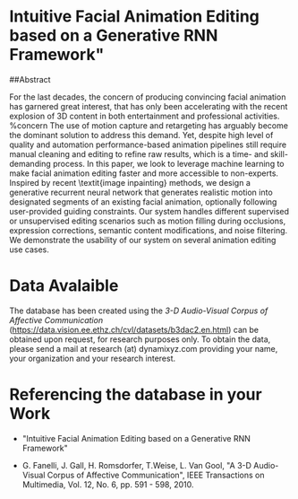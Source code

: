 # Intuitive Facial Animation Editing based on a Generative RNN Framework"

##Abstract

 For the last decades, the concern of producing convincing facial animation has garnered great
interest, that has only been accelerating with the recent explosion of 3D content in both entertainment and professional activities. %concern 
The use of motion capture and retargeting has arguably become the dominant solution to address this demand.
Yet, despite high level of quality and automation performance-based animation pipelines still require
manual cleaning and editing to refine raw results, which is a time- and skill-demanding process.
In this paper, we look to leverage machine learning to make facial animation editing faster and more accessible to non-experts.
Inspired by recent \textit{image inpainting} methods, we design a generative recurrent neural network that generates realistic motion into designated segments of an existing facial animation, optionally following user-provided guiding constraints.
Our system handles different supervised or unsupervised editing scenarios such as motion filling during occlusions,
expression corrections, semantic content modifications, and noise filtering.
We demonstrate the usability of our system on several animation editing use cases.

# Data Avalaible

The database has been created using the *3-D Audio-Visual Corpus of Affective Communication* (https://data.vision.ee.ethz.ch/cvl/datasets/b3dac2.en.html)
can be obtained upon request, for research purposes only.
To obtain the data, please send a mail at research (at) dynamixyz.com providing your name, your organization and your research interest.

# Referencing the database in your Work

- "Intuitive Facial Animation Editing based on a Generative RNN Framework" 

- G. Fanelli, J. Gall, H. Romsdorfer, T.Weise, L. Van Gool, "A 3-D Audio-Visual Corpus of Affective Communication", IEEE Transactions on Multimedia, Vol. 12, No. 6, pp. 591 - 598, 2010.

